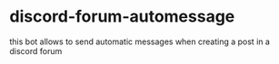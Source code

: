 # discord-forum-automessage
this bot allows to send automatic messages when creating a post in a discord forum
